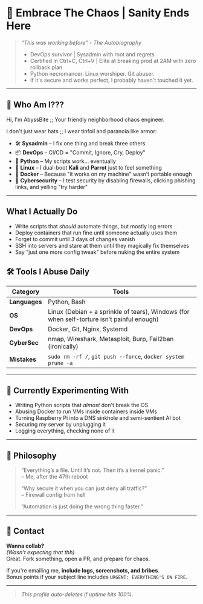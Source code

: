 # 🧨 Embrace The Chaos | Sanity Ends Here

> _“This was working before” - The Autobiography_
> - DevOps survivor | Sysadmin with root and regrets
> - Certified in Ctrl+C, Ctrl+V | Elite at breaking prod at 2AM with zero rollback plan
> - Python necromancer. Linux worshiper. Git abuser.
> - If it's secure and works perfect, I probably haven't touched it yet.

---
## 🤡 Who Am I???

Hi, I'm AbyssBite ;; Your friendly neighborhood chaos engineer.

I don't just wear hats ;; I wear tinfoil and paranoia like armor:
- 🛠️ **Sysadmin** – I fix one thing and break three others  
- 📦 **DevOps** – CI/CD = "Commit, Ignore, Cry, Deploy"  
- 🐍 **Python** – My scripts work... eventually  
- 🐧 **Linux** – I dual-boot **Kali** and **Parrot** just to feel something  
- 🐳 **Docker** – Because "it works on my machine" wasn’t portable enough  
- 🔐 **Cybersecurity** – I test security by disabling firewalls, clicking phishing links, and yelling "try harder"

---
## What I Actually Do

- Write scripts that *should* automate things, but mostly log errors
- Deploy containers that run fine until someone actually uses them
- Forget to commit until 3 days of changes vanish
- SSH into servers and stare at them until they magically fix themselves
- Say "just one more config tweak" before nuking the entire system

## 🛠️ Tools I Abuse Daily

| Category     | Tools                                                                 |
|--------------|------------------------------------------------------------------------|
| **Languages** | Python, Bash                                                          |
| **OS**        | Linux (Debian + a sprinkle of tears), Windows (for when self-torture isn’t painful enough) |
| **DevOps**    | Docker, Git, Nginx, Systemd                                           |
| **CyberSec**  | nmap, Wireshark, Metasploit, Burp, Fail2ban (ironically)             |
| **Mistakes**  | `sudo rm -rf /`, `git push --force`, `docker system prune -a`        |



---

## 🧪 Currently Experimenting With

- Writing Python scripts that *almost* don't break the OS  
- Abusing Docker to run VMs inside containers inside VMs  
- Turning Raspberry Pi into a DNS sinkhole and semi-sentient AI bot  
- Securing my server by unplugging it  
- Logging everything, checking none of it

---

## 🧠 Philosophy

> “Everything’s a file. Until it’s not. Then it’s a kernel panic.”  
> – Me, after the 47th reboot
>
>“Why secure it when you can just deny all traffic?”  
> – Firewall config from hell
>
> “Automation is just doing the wrong thing faster.”

---

## 🧃 Contact

**Wanna collab?**  
_(Wasn't expecting that tbh)_  
Great. Fork something, open a PR, and prepare for chaos.  

If you're emailing me, **include logs, screenshots, and bribes**.  
Bonus points if your subject line includes `URGENT: EVERYTHING'S ON FIRE`.


---

> _This profile auto-deletes if uptime hits 100%._
<!--
**AbyssBite/AbyssBite** is a ✨ _special_ ✨ repository because its `README.md` (this file) appears on your GitHub profile.

Here are some ideas to get you started:

- 🔭 I’m currently working on ...
- 🌱 I’m currently learning ...
- 👯 I’m looking to collaborate on ...
- 🤔 I’m looking for help with ...
- 💬 Ask me about ...
- 📫 How to reach me: ...
- 😄 Pronouns: ...
- ⚡ Fun fact: ...
-->
